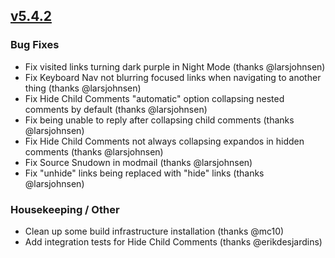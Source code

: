## [v5.4.2](https://github.com/honestbleeps/Reddit-Enhancement-Suite/releases/v5.4.2)

### Bug Fixes

- Fix visited links turning dark purple in Night Mode (thanks @larsjohnsen)
- Fix Keyboard Nav not blurring focused links when navigating to another thing (thanks @larsjohnsen)
- Fix Hide Child Comments "automatic" option collapsing nested comments by default (thanks @larsjohnsen)
- Fix being unable to reply after collapsing child comments (thanks @larsjohnsen)
- Fix Hide Child Comments not always collapsing expandos in hidden comments (thanks @larsjohnsen)
- Fix Source Snudown in modmail (thanks @larsjohnsen)
- Fix "unhide" links being replaced with "hide" links (thanks @larsjohnsen)

### Housekeeping / Other

- Clean up some build infrastructure installation (thanks @mc10)
- Add integration tests for Hide Child Comments (thanks @erikdesjardins)
